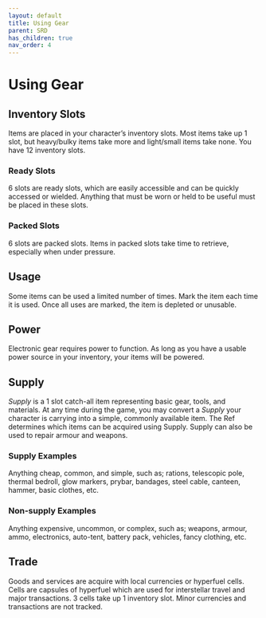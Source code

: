 ```yaml
---
layout: default
title: Using Gear
parent: SRD
has_children: true
nav_order: 4
---
```


# Using Gear

## Inventory Slots
Items are placed in your character’s inventory slots. Most items take up 1 slot, but heavy/bulky items take more and light/small items take none. You have 12 inventory slots.

### Ready Slots
6 slots are ready slots, which are easily accessible and can be quickly accessed or wielded. Anything that must be worn or held to be useful must be placed in these slots.

### Packed Slots
6 slots are packed slots. Items in packed slots take time to retrieve, especially when under pressure. 

## Usage

Some items can be used a limited number of times. Mark the item each time it is used. Once all uses are marked, the item is depleted or unusable.

## Power

Electronic gear requires power to function. As long as you have a usable power source in your inventory, your items will be powered.

## Supply

*Supply* is a 1 slot catch-all item representing basic gear, tools, and materials. At any time during the game, you may convert a *Supply* your character is carrying into a simple, commonly available item. The Ref determines which items can be acquired using Supply. Supply can also be used to repair armour and weapons.

### Supply Examples
Anything cheap, common, and simple, such as; rations, telescopic pole, thermal bedroll, glow markers, prybar, bandages, steel cable, canteen, hammer, basic clothes, etc.

### Non-supply Examples
Anything expensive, uncommon, or complex, such as; weapons, armour, ammo, electronics, auto-tent, battery pack, vehicles, fancy clothing, etc.

## Trade

Goods and services are acquire with local currencies or hyperfuel cells. Cells are capsules of hyperfuel which are used for interstellar travel and major transactions. 3 cells take up 1 inventory slot. Minor currencies and transactions are not tracked. 